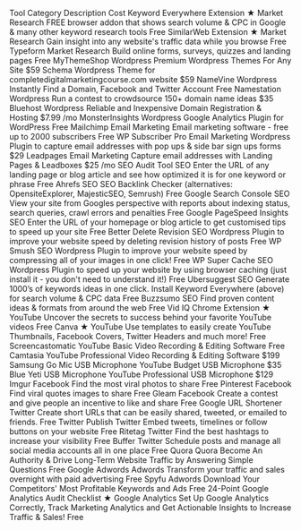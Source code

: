 Tool	Category	Description	Cost
Keyword Everywhere Extension ★	Market Research	FREE browser addon that shows search volume & CPC in Google & many other keyword research tools	Free 
SimilarWeb Extension ★ 	Market Research	Gain insight into any website's traffic data while you browse	Free
Typeform	Market Research	Build online forms, surveys, quizzes and landing pages	Free 
MyThemeShop	Wordpress	Premium Wordpress Themes For Any Site	$59
Schema	Wordpress	Theme for completedigitalmarketingcourse.com website	$59
NameVine	Wordpress	Instantly Find a Domain, Facebook and Twitter Account	Free 
Namestation	Wordpress	Run a contest to crowdsource 150+ domain name ideas 	$35
Bluehost	Wordpress	Reliable and Inexpensive Domain Registration & Hosting	$7.99 /mo
MonsterInsights	Wordpress	Google Analytics Plugin for WordPress	Free 
Mailchimp	Email Marketing	Email marketing software - free up to 2000 subscribers	Free 
WP Subscriber Pro	Email Marketing	Wordpress Plugin to capture email addresses with pop ups & side bar sign ups forms	$29
Leadpages	Email Marketing	Capture email addresses with Landing Pages & Leadboxes	$25 /mo
SEO Audit Tool	SEO	Enter the URL of any landing page or blog article and see how optimized it is for one keyword or phrase	Free 
Ahrefs	SEO	SEO Backlink Checker (alternatives: OpensiteExplorer, MajesticSEO, Semrush)	Free 
Google Search Console	SEO	View your site from Googles perspective with reports about indexing status, search queries, crawl errors and penalties	Free 
Google PageSpeed Insights	SEO	Enter the URL of your homepage or blog article to get customised tips to speed up your site	Free 
Better Delete Revision	SEO	Wordpress Plugin to improve your website speed by deleting revision history of posts	Free 
WP Smush	SEO	Wordpress Plugin to improve your website speed by compressing all of your images in one click!	Free 
WP Super Cache	SEO	Wordpress Plugin to speed up your website by using browser caching (just install it - you don't need to understand it!)	Free 
Ubersuggest 	SEO	Generate 1000’s of keywords ideas in one click. Install Keyword Everywhere (above) for search volume & CPC data	Free 
Buzzsumo	SEO	Find proven content ideas & formats from around the web	Free 
Vid IQ Chrome Extension ★	YouTube	Uncover the secrets to success behind your favorite YouTube videos	Free 
Canva ★	YouTube	Use templates to easily create YouTube Thumbnails, Facebook Covers, Twitter Headers and much more! 	Free 
Screencastomatic	YouTube	Basic Video Recording & Editing Software	Free
Camtasia	YouTube	Professional Video Recording & Editing Software	$199
Samsung Go Mic USB Microphone	YouTube	Budget USB Microphone	$35
Blue Yeti USB Microphone	YouTube	Professional USB Microphone	$129
Imgur	Facebook	Find the most viral photos to share	Free
Pinterest	Facebook	Find viral quotes images to share	Free
Gleam	Facebook	Create a contest and give people an incentive to like and share	Free
Google URL Shortener	Twitter	Create short URLs that can be easily shared, tweeted, or emailed to friends.	Free
Twitter Publish	Twitter	Embed tweets, timelines or follow buttons on your website	Free
Ritetag	Twitter	Find the best hashtags to increase your visibility	Free
Buffer 	Twitter	Schedule posts and manage all social media accounts all in one place	Free
Quora	Quora	Become An Authority & Drive Long-Term Website Traffic by Answering Simple Questions	Free
Google Adwords	Adwords	Transform your traffic and sales overnight with paid advertising	Free
Spyfu	Adwords	Download Your Competitors' Most Profitable Keywords and Ads	Free
24-Point Google Analytics Audit Checklist ★	Google Analytics	Set Up Google Analytics Correctly, Track Marketing Analytics and Get Actionable Insights to Increase Traffic & Sales!	Free